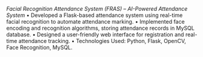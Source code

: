 *Facial Recognition Attendance System (FRAS) – AI-Powered Attendance System*
•	Developed a Flask-based attendance system using real-time facial recognition to automate attendance marking.
•	Implemented face encoding and recognition algorithms, storing attendance records in MySQL database.
•	Designed a user-friendly web interface for registration and real-time attendance tracking.
•	Technologies Used: Python, Flask, OpenCV, Face Recognition, MySQL.
